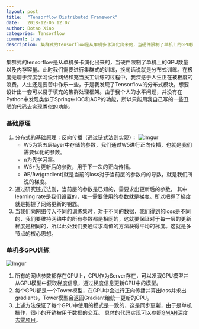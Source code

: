 ```yaml
---
layout: post
title:  "Tensorflow Distributed Framework"
date:   2018-12-06 12:07
author: Botao Xiao
categories: Tensorflow
comment: true
description: 集群式的tensorflow是从单机多卡演化出来的，当硬件限制了单机上的GPU数量以及内存容量。此时我们需要进行集群式的训练，换句话说就是分布式训练。在极度无聊于深度学习设计网络和充当民工训练的过程中，我深感于人生正在被极度的浪费。人生还是要苦中作乐一些，于是我发现了Tensorflow的分布式模块，想要设计出一套可以易于填充的集群处理框架。由于我个人的水平问题，并没有在Python中发现类似于Spring中IOC和AOP的功能，所以只能用我自己写的一些丑陋的代码去实现类似的功能。
---
```

集群式的tensorflow是从单机多卡演化出来的，当硬件限制了单机上的GPU数量以及内存容量。此时我们需要进行集群式的训练，换句话说就是分布式训练。在极度无聊于深度学习设计网络和充当民工训练的过程中，我深感于人生正在被极度的浪费。人生还是要苦中作乐一些，于是我发现了Tensorflow的分布式模块，想要设计出一套可以易于填充的集群处理框架。由于我个人的水平问题，并没有在Python中发现类似于Spring中IOC和AOP的功能，所以只能用我自己写的一些丑陋的代码去实现类似的功能。

### 基础原理
1. 分布式的基础原理：反向传播（通过链式法则实现）：
![Imgur](https://i.imgur.com/hlgDBmn.png)
    * W5为第五层layer中存储的参数，我们通过W5进行正向传播，也就是我们需要优化的参数。
    * n为先学习率。
    * W5+为更新后的参数，用于下一次的正向传播。
    * ∂E/∂w(gradient)就是当前的loss对于当前层的参数的的导数，就是我们所说的梯度。
2. 通过研究链式法则，当前层的参数是已知的，需要求出更新后的参数， 其中learning rate是我们设置的，唯一需要使用的参数就是梯度。所以把握了梯度就是把握了网络更新的钥匙。
3. 当我们向网络传入不同的训练集时，对于不同的数据，我们得到的loss是不同的，我们要维持网络中的所有参数都是相同的，这就要保证对于每一层的更新梯度是相同的，所以此处我们要通过求均值的方法获得平均的梯度。这就是多节点的核心思想。

### 单机多GPU训练
![Imgur](https://i.imgur.com/nsK6I0a.png)
1. 所有的网络参数都存在CPU上，CPU作为Server存在，可以发现GPU模型并从GPU模型中获取梯度信息，通过梯度信息更新CPU中的模型。
2. 每个GPU都是一个Tower模型，在GPU中会进行正向传播并算出loss并求出gradiants，Tower模型会返回Gradiant给统一更新的CPU。
3. 上述方法保证了每个GPU中使用的模式是一致的，这是同步更新，由于是单机操作，很小的开销被用于数据的交互。
具体的代码实现可以参照[GMAN深度去雾项目](https://github.com/Seanforfun/GMAN_Net_Haze_Removal)。

